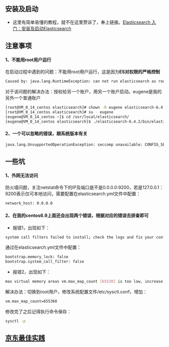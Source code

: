 ## 安装及启动

 - 这里有简单易懂的教程，就不在这里赘诉了，奉上链接。[Elasticsearch 入门：安装及启动Elasticsearch](https://www.jianshu.com/p/cf4d8f60cef8)
## 注意事项
#### 1、不能用root用户运行
 在启动过程中遇到的问题：不能用root用户运行，这是因为**ES对权限的严格控制**

```bash
Caused by: java.lang.RuntimeException: can not run elasticsearch as root
```
对于该问题的解决办法：授权给另一个账户，用另一个账户启动。eugene是我的另外一个普通账户

```bash
[root@VM_0_14_centos elasticsearch]# chown -R eugene elasticsearch-6.4.2/
[root@VM_0_14_centos elasticsearch]# su - eugene
[eugene@VM_0_14_centos ~]$ cd /usr/local/elasticsearch/
[eugene@VM_0_14_centos elasticsearch]$ ./elasticsearch-6.4.2/bin/elasticsearch
```
#### 2、一个可以忽略的错误，跟系统版本有关
```bash
java.lang.UnsupportedOperationException: seccomp unavailable: CONFIG_SECCOMP not compiled into kernel, CONFIG_SECCOMP and CONFIG_SECCOMP_FILTER are needed
```
## 一些坑
#### 1、外网无法访问
防火墙问题，关注netstat命令下的IP及端口是不是0.0.0.0:9200，若是127.0.0.1：9200表示仅可本地访问，需要配置在elasticsearch.yml文件中配置：
```bash
network_host: 0.0.0.0
```
#### 2、在我的centos6.9上面还会出现两个错误，根据对应的错误去排查即可
- 报错1，出现如下：
```bash
system call filters failed to install; check the logs and fix your configuration or disable system c
```
通过在elasticsearch.yml文件中配置：

```bash
bootstrap.memory_lock: false
bootstrap.system_call_filter: false
```
- 报错2，出现如下：

```bash
max virtual memory areas vm.max_map_count [65530] is too low, increase to at least [655360]
```
解决办法：切换到root用户，修改系统配置文件/etc/sysctl.conf，增加：

```bash
vm.max_map_count=655360
```
修改完了之后记得执行命令保存：

```bash
sysctl -p
```
## [京东最佳实践](https://mp.weixin.qq.com/s/SETIw2uB-G42leC4WUm6UQ)


